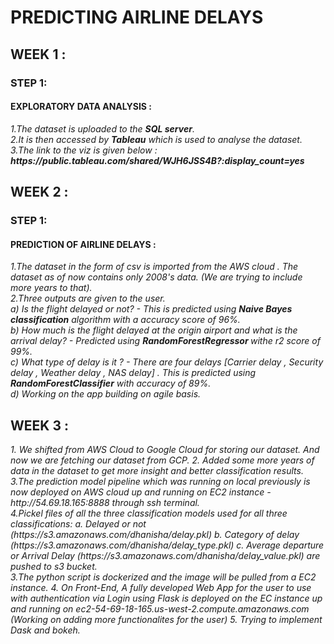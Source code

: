 # PREDICTING AIRLINE DELAYS 
 ## WEEK 1 :
 ### STEP 1:
 #### <b>EXPLORATORY DATA ANALYSIS :</b>
 <i>
 1.The dataset is uploaded to the <b>SQL server</b>.<br>
 2.It is then accessed by <b>Tableau</b> which is used to analyse the dataset.<br>
 3.The link to the viz is given below :<br></i>
 <i><b>https://public.tableau.com/shared/WJH6JSS4B?:display_count=yes</b><br></i>

## WEEK 2 :
### STEP 1:
#### <b>PREDICTION OF AIRLINE DELAYS :</b>
<i>
 1.The dataset in the form of csv is imported from the AWS cloud . The dataset as of now contains only 2008's data. (We are trying to include more years to that).<br>
 2.Three outputs are given to the user.<br>
 a) Is the flight delayed or not? - This is predicted using <b>Naive Bayes classification</b> algorithm with a accuracy score of 96%.<br>
   b) How much is the flight delayed at the origin airport and what is the arrival delay? - Predicted using <b>RandomForestRegressor </b>withe r2 score of 99%.<br>
   c) What type of delay is it ? - There are four delays [Carrier delay , Security delay , Weather delay , NAS delay] . This is predicted using <b>RandomForestClassifier</b> with accuracy of 89%.<br>
 d)  Working on the app building on agile basis.
 </i>
 
 ## WEEK 3 :
 <i>
 1. We shifted from AWS Cloud to Google Cloud for storing our dataset. And now we are fetching our dataset from GCP.
 2. Added some more years of data in the dataset to get more insight and better classification results.
 3.The prediction model pipeline which was running on local previously is now deployed on AWS cloud up and running on EC2 instance - http://54.69.18.165:8888 through ssh terminal. <br>
 4.Pickel files of all the three classification models used for all three classifications:
 a. Delayed or not (https://s3.amazonaws.com/dhanisha/delay.pkl)
 b. Category of delay (https://s3.amazonaws.com/dhanisha/delay_type.pkl)
 c. Average departure or Arrival Delay (https://s3.amazonaws.com/dhanisha/delay_value.pkl)
 are pushed to s3 bucket.<br>
 3.The python script is dockerized and the image will be pulled from a EC2 instance.
 4. On Front-End, A fully developed Web App for the user to use with authentication via Login using Flask is deployed on the EC instance up and running on ec2-54-69-18-165.us-west-2.compute.amazonaws.com (Working on adding more functionalites for the user)
 5. Trying to implement Dask and bokeh. <br>
</i>

